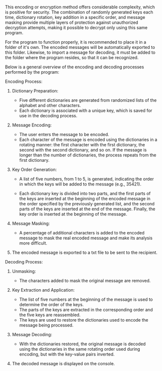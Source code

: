 This encoding or encryption method offers considerable complexity, which is positive for security. The combination of randomly generated keys each time, dictionary rotation, key addition in a specific order, and message masking provide multiple layers of protection against unauthorized decryption attempts, making it possible to decrypt only using this same program. 

For the program to function properly, it is recommended to place it in a folder of it's own. The encoded messages will be automatically exported to this folder. Likewise, to import a message for decoding, it must be added to the folder where the program resides, so that it can be recognized.

Below is a general overview of the encoding and decoding processes performed by the program:

Encoding Process:

1)    Dictionary Preparation:
        * Five different dictionaries are generated from randomized lists of the alphabet and other characters.
        * Each dictionary is associated with a unique key, which is saved for use in the decoding process.

2)    Message Encoding:
       * The user enters the message to be encoded.
       * Each character of the message is encoded using the dictionaries in a rotating manner: the first character with the first dictionary, the second with the second                 dictionary, and so on. If the message is longer than the number of dictionaries, the process repeats from the first dictionary.

3)    Key Order Generation:
       * A list of five numbers, from 1 to 5, is generated, indicating the order in which the keys will be added to the message (e.g., 35421).

       * Each dictionary key is divided into two parts, and the first parts of the keys are inserted at the beginning of the encoded message in the order specified by the               previously generated list, and the second parts of the keys are inserted at the end of the message. Finally, the key order is inserted at the beginning of the message.

4)    Message Masking:
        * A percentage of additional characters is added to the encoded message to mask the real encoded message and make its analysis more difficult.

5)    The encoded message is exported to a txt file to be sent to the recipient.

Decoding Process:

1)   Unmasking:
       * The characters added to mask the original message are removed.

2)   Key Extraction and Application:
       * The list of five numbers at the beginning of the message is used to determine the order of the keys.
       * The parts of the keys are extracted in the corresponding order and the five keys are reassembled.
       * The keys are used to restore the dictionaries used to encode the message being processed.

3)    Message Decoding:
       * With the dictionaries restored, the original message is decoded using the dictionaries in the same rotating order used during encoding, but with the key-value pairs            inverted.

4)   The decoded message is displayed on the console.
